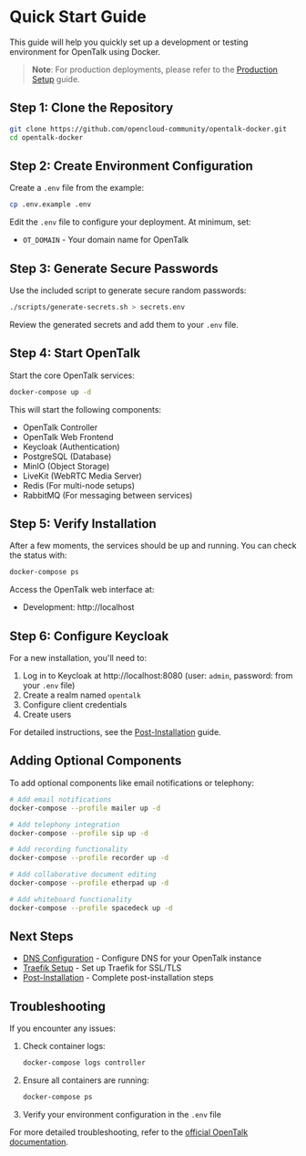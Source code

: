# Quick Start Guide

This guide will help you quickly set up a development or testing environment for OpenTalk using Docker.

> **Note**: For production deployments, please refer to the [Production Setup](production-setup.md) guide.

## Step 1: Clone the Repository

```bash
git clone https://github.com/opencloud-community/opentalk-docker.git
cd opentalk-docker
```

## Step 2: Create Environment Configuration

Create a `.env` file from the example:

```bash
cp .env.example .env
```

Edit the `.env` file to configure your deployment. At minimum, set:
- `OT_DOMAIN` - Your domain name for OpenTalk

## Step 3: Generate Secure Passwords

Use the included script to generate secure random passwords:

```bash
./scripts/generate-secrets.sh > secrets.env
```

Review the generated secrets and add them to your `.env` file.

## Step 4: Start OpenTalk

Start the core OpenTalk services:

```bash
docker-compose up -d
```

This will start the following components:
- OpenTalk Controller
- OpenTalk Web Frontend
- Keycloak (Authentication)
- PostgreSQL (Database)
- MinIO (Object Storage)
- LiveKit (WebRTC Media Server)
- Redis (For multi-node setups)
- RabbitMQ (For messaging between services)

## Step 5: Verify Installation

After a few moments, the services should be up and running. You can check the status with:

```bash
docker-compose ps
```

Access the OpenTalk web interface at:
- Development: http://localhost

## Step 6: Configure Keycloak

For a new installation, you'll need to:
1. Log in to Keycloak at http://localhost:8080 (user: `admin`, password: from your `.env` file)
2. Create a realm named `opentalk`
3. Configure client credentials
4. Create users

For detailed instructions, see the [Post-Installation](post-installation.md) guide.

## Adding Optional Components

To add optional components like email notifications or telephony:

```bash
# Add email notifications
docker-compose --profile mailer up -d

# Add telephony integration
docker-compose --profile sip up -d

# Add recording functionality
docker-compose --profile recorder up -d

# Add collaborative document editing
docker-compose --profile etherpad up -d

# Add whiteboard functionality
docker-compose --profile spacedeck up -d
```

## Next Steps

- [DNS Configuration](dns-configuration.md) - Configure DNS for your OpenTalk instance
- [Traefik Setup](traefik-setup.md) - Set up Traefik for SSL/TLS
- [Post-Installation](post-installation.md) - Complete post-installation steps

## Troubleshooting

If you encounter any issues:

1. Check container logs:
   ```bash
   docker-compose logs controller
   ```

2. Ensure all containers are running:
   ```bash
   docker-compose ps
   ```

3. Verify your environment configuration in the `.env` file

For more detailed troubleshooting, refer to the [official OpenTalk documentation](https://docs.opentalk.eu/admin/).